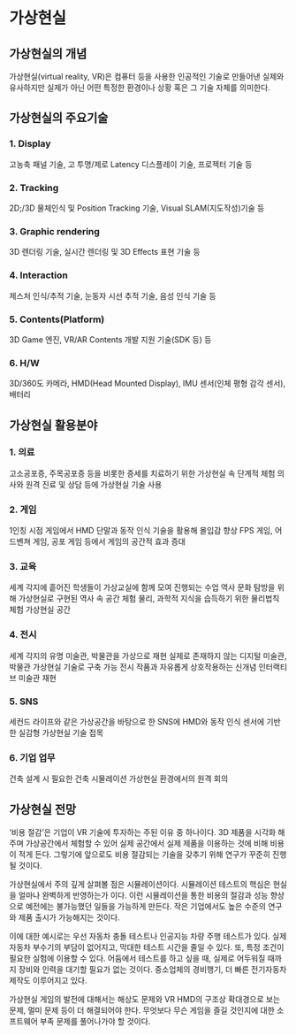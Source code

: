 # 가상현실

## 가상현실의 개념
가상현실(virtual reality, VR)은 컴퓨터 등을 사용한 인공적인 기술로 만들어낸 
실제와 유사하지만 실제가 아닌 어떤 특정한 환경이나 상황 혹은 그 기술 자체를 의미한다.

## 가상현실의 주요기술
### 1. Display
고농축 패널 기술, 고 투명/제로 Latency 디스플레이 기술, 프로젝터 기술 등
### 2. Tracking
2D;/3D 물체인식 및 Position Tracking 기술, Visual SLAM(지도작성)기술 등
### 3. Graphic rendering
3D 렌더링 기술, 실시간 렌더링 및 3D Effects 표현 기술 등
### 4. Interaction
제스처 인식/추적 기술, 눈동자 시선 추적 기술, 음성 인식 기술 등
### 5. Contents(Platform)
3D Game 엔진, VR/AR Contents 개발 지원 기술(SDK 등) 등
### 6. H/W
3D/360도 카메라, HMD(Head Mounted Display), IMU 센서(인체 평형 감각 센서), 배터리

## 가상현실 활용분야
### 1. 의료
고소공포증, 주목공포증 등을 비롯한 증세를 치료하기 위한 가상현실 속 단계적 체험
의사와 원격 진료 및 상담 등에 가상현실 기술 사용
### 2. 게임
1인칭 시점 게임에서 HMD 단말과 동작 인식 기술을 활용해 몰입감 향상
FPS 게임, 어드벤쳐 게임, 공포 게임 등에서 게임의 공간적 효과 증대
### 3. 교육
세계 각지에 흩어진 학생들이 가상교실에 함께 모여 진행되는 수업
역사 문화 탐방을 위해 가상현실로 구현된 역사 속 공간 체험
물리, 과학적 지식을 습득하기 위한 물리법칙 체험 가상현실 공간
### 4. 전시
세계 각지의 유명 미술관, 박물관을 가상으로 재현
실제로 존재하지 않는 디지털 미술관, 박물관 가상현실 기술로 구축 가능
전시 작품과 자유롭게 상호작용하는 신개념 인터랙티브 미술관 재현
### 5. SNS
세컨드 라이프와 같은 가상공간을 바탕으로 한 SNS에 HMD와 동작 인식 센서에 기반한 실감형 가상현실 기술 접목
### 6. 기업 업무
건축 설계 시 필요한 건축 시물레이션
가상현실 환경에서의 원격 회의

## 가상현실 전망
‘비용 절감’은 기업이 VR 기술에 투자하는 주된 이유 중 하나이다. 3D 제품을 시각화 해주며 가상공간에서 체험할 수 있어 실제 공간에서 실제 제품을 이용하는 것에 비해 비용이 적게 든다. 그렇기에 앞으로도 비용 절감되는 기술을 갖추기 위해 연구가 꾸준히 진행될 것이다.

가상현실에서 주의 깊게 살펴볼 점은 시뮬레이션이다. 시뮬레이션 테스트의 핵심은 현실을 얼마나 완벽하게 반영하는가 이다. 이런 시뮬레이션을 통한 비용의 절감과 성능 향상으로 예전에는 불가능했던 일들을 가능하게 만든다. 작은 기업에서도 높은 수준의 연구와 제품 출시가 가능해지는 것이다.

이에 대한 예시로는 우선 자동차 충돌 테스트나 인공지능 차량 주행 테스트가 있다. 실제 자동차 부수기의 부담이 없어지고, 막대한 테스트 시간을 줄일 수 있다. 또, 특정 조건이 필요한 실험에 이용할 수 있다. 어둠에서 테스트를 하고 싶을 때, 실제로 어두워질 때까지 장비와 인력을 대기할 필요가 없는 것이다. 중소업체의 경비행기, 더 빠른 전기자동차 제작도 이루어지고 있다.

가상현실 게임의 발전에 대해서는 해상도 문제와 VR HMD의 구조상 확대경으로 보는 문제, 멀미 문제 등이 더 해결되어야 한다. 무엇보다 무슨 게임을 즐길 것인지에 대한 소프트웨어 부족 문제를 풀어나가야 할 것이다.

